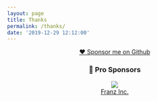 ```yaml
---
layout: page
title: Thanks
permalink: /thanks/
date: '2019-12-29 12:12:00'
---
```


<p><center><a href="https://github.com/sponsors/F1LT3R">❤️ Sponsor me on Github</a></center></p>


<center><h3>🚀 Pro Sponsors</h3></center>

<p><center>
<div class="supporters">
    <a href="https://franz.com/">
        <img src="https://media.licdn.com/dms/image/C510BAQESIYc-bXpTXw/company-logo_200_200/0?e=1585785600&v=beta&t=sRtXA4WriLEqoDuuIEK6B6pQin1yAkmk3h2GnyXq8c4" />
        <div class="company-name">Franz Inc.</div>
    </a>
</div>
</center>
